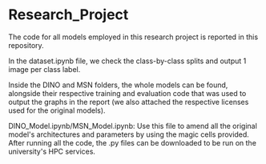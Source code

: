 # Research_Project

The code for all models employed in this research project is reported in this repository.

In the dataset.ipynb file, we check the class-by-class splits and output 1 image per class label.

Inside the DINO and MSN folders, the whole models can be found, alongside their respective training and evaluation code that was used to output the graphs in the report (we also attached the respective licenses used for the original models).

DINO_Model.ipynb/MSN_Model.ipynb: Use this file to amend all the original model's architectures and parameters by using the magic cells provided. After running all the code, the .py files can be downloaded to be run on the university's HPC services.
